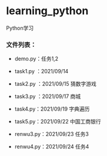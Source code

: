 # learning_python
Python学习

### 文件列表：

- demo.py：任务1,2

- task1.py ：2021/09/14

- task2.py ：2021/09/15 猜数字游戏

- task3.py ：2021/09/17 商城

- task4.py：2021/09/19 字典遍历

- task5.py：2021/09/22 中国工商银行

- renwu3.py：2021/09/23 任务3

- renwu4.py：2021/09/24 任务4